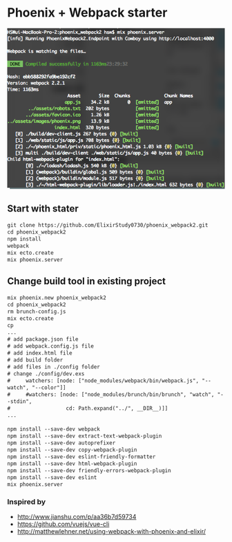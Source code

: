 
# Phoenix + Webpack starter

![Screenshot](https://github.com/ElixirStudy0730/phoenix_webpack2/blob/master/screenshot.png?raw=true)


## Start with stater

```shell
git clone https://github.com/ElixirStudy0730/phoenix_webpack2.git
cd phoenix_webpack2
npm install
webpack
mix ecto.create
mix phoenix.server
```

## Change build tool in existing project

```shell
mix phoenix.new phoenix_webpack2
cd phoenix_webpack2
rm brunch-config.js
mix ecto.create
cp
...
# add package.json file
# add webpack.config.js file
# add index.html file
# add build folder
# add files in ./config folder
# change ./config/dev.exs
#     watchers: [node: ["node_modules/webpack/bin/webpack.js", "--watch", "--color"]]
#     #watchers: [node: ["node_modules/brunch/bin/brunch", "watch", "--stdin",
#                  cd: Path.expand("../", __DIR__)]]
...

npm install --save-dev webpack
npm install --save-dev extract-text-webpack-plugin
npm install --save-dev autoprefixer
npm install --save-dev copy-webpack-plugin
npm install --save-dev eslint-friendly-formatter
npm install --save-dev html-webpack-plugin
npm install --save-dev friendly-errors-webpack-plugin
npm install --save-dev eslint
mix phoenix.server
```


### Inspired by
 - http://www.jianshu.com/p/aa36b7d59734
 - https://github.com/vuejs/vue-cli
 - http://matthewlehner.net/using-webpack-with-phoenix-and-elixir/
